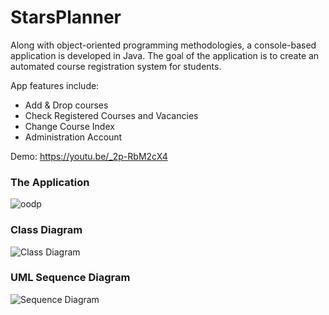 # StarsPlanner
Along with object-oriented programming methodologies, a console-based application is developed in Java. The goal of the application is to create an automated course registration system for students. </br>

App features include:
<ul> 
<li> Add & Drop courses</li>
<li> Check Registered Courses and Vacancies</li>
<li> Change Course Index</li>
<li> Administration Account</li>
</ul>

Demo: https://youtu.be/_2p-RbM2cX4 </br>

### The Application
 ![oodp](https://user-images.githubusercontent.com/69747121/151139516-f8004975-0198-46eb-ae26-0d8cb7ee2f78.png)

### Class Diagram
![Class Diagram](https://user-images.githubusercontent.com/69747121/151140199-89645946-9b91-4ea5-9f91-dd0fac54375d.jpg)


### UML Sequence Diagram
![Sequence Diagram](https://user-images.githubusercontent.com/69747121/151139839-bf67c375-8684-4ecc-ba44-00a84338372d.png)
